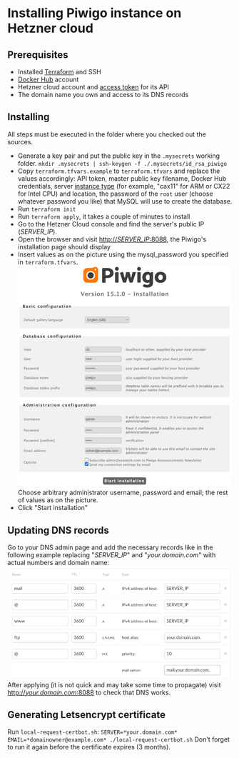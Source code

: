 # Installing Piwigo instance on Hetzner cloud
## Prerequisites
* Installed [Terraform](https://developer.hashicorp.com/terraform/install) and SSH
* [Docker Hub](https://app.docker.com/signup) account
* Hetzner cloud account and [access token](doc/access_token.md) for its API
* The domain name you own and access to its DNS records

## Installing
All steps must be executed in the folder where you checked out the sources.
* Generate a key pair and put the public key in the `.mysecrets` working folder.
`mkdir .mysecrets | ssh-keygen -f ./.mysecrets/id_rsa_piwigo`
* Copy `terraform.tfvars.example` to `terraform.tfvars` and replace the values accordingly:
API token, master public key filename, Docker Hub credentials, server [instance type](https://www.hetzner.com/cloud/) (for example, "cax11" for ARM or CX22 for Intel CPU) and location, the password of the `root` user (choose whatever password you like) that MySQL will use to create the database. 
* Run `terraform init`
* Run `terraform apply`, it takes a couple of minutes to install
* Go to the Hetzner Cloud console and find the server's public IP (*SERVER_IP*).
* Open the browser and visit [http://*SERVER_IP*:8088](), the Piwigo's installation page should display
* Insert values as on the picture using the mysql_password you specified in `terraform.tfvars`.
![Installation page](doc/piwigo_install.png)
Choose arbitrary administrator username, password and email; the rest of values as on the picture.
* Click "Start installation"

## Updating DNS records
Go to your DNS admin page and add the necessary records like in the following example replacing "*SERVER_IP*" and "*your.domain.com*" with actual numbers and domain name:
![DNS page](doc/dns_install.png)
After applying (it is not quick and may take some time to propagate) visit [http://*your.domain.com*:8088]() to check that DNS works.

## Generating Letsencrypt certificate
Run `local-request-certbot.sh`:
`SERVER=*your.domain.com* EMAIL=*domainowner@example.com* ./local-request-certbot.sh`
Don't forget to run it again before the certificate expires (3 months).